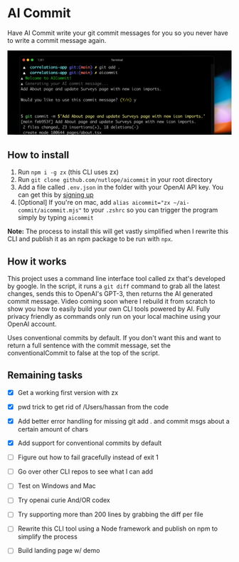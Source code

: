 # AI Commit

Have AI Commit write your git commit messages for you so you never have to write a commit message again.

[![AI Commit Screenshot](./screenshot.png)](https://twitter.com/nutlope/status/1624646872890589184)

## How to install

1. Run `npm i -g zx` (this CLI uses zx)
2. Run `git clone github.com/nutlope/aicommit` in your root directory
3. Add a file called `.env.json` in the folder with your OpenAI API key. You can get this by [signing up](https://openai.com/api/)
4. [Optional] If you're on mac, add `alias aicommit="zx ~/ai-commit/aicommit.mjs"` to your `.zshrc` so you can trigger the program simply by typing `aicommit`

**Note:** The process to install this will get vastly simplified when I rewrite this CLI and publish it as an npm package to be run with `npx`.

## How it works

This project uses a command line interface tool called zx that's developed by google. In the script, it runs a `git diff` command to grab all the latest changes, sends this to OpenAI's GPT-3, then returns the AI generated commit message. Video coming soon where I rebuild it from scratch to show you how to easily build your own CLI tools powered by AI. Fully privacy friendly as commands only run on your local machine using your OpenAI account.

Uses conventional commits by default. If you don't want this and want to return a full sentence with the commit message, set the conventionalCommit to false at the top of the script.

## Remaining tasks

- [x] Get a working first version with zx
- [x] pwd trick to get rid of /Users/hassan from the code
- [x] Add better error handling for missing git add . and commit msgs about a certain amount of chars
- [x] Add support for conventional commits by default
- [ ] Figure out how to fail gracefully instead of exit 1
- [ ] Go over other CLI repos to see what I can add
- [ ] Test on Windows and Mac

- [ ] Try openai curie And/OR codex
- [ ] Try supporting more than 200 lines by grabbing the diff per file
- [ ] Rewrite this CLI tool using a Node framework and publish on npm to simplify the process
- [ ] Build landing page w/ demo
